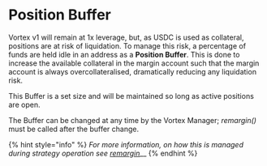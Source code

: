 # Position Buffer

Vortex v1 will remain at 1x leverage, but, as USDC is used as collateral, positions are at risk of liquidation. To manage this risk, a percentage of funds are held idle in an address as a **Position Buffer**. This is done to increase the available collateral in the margin account such that the margin account is always overcollateralised, dramatically reducing any liquidation risk.&#x20;

This Buffer is a set size and will be maintained so long as active positions are open.

The Buffer can be changed at any time by the Vortex Manager; _remargin()_ must be called after the buffer change.

{% hint style="info" %}
_For more information, on how this is managed during strategy operation see_ [_remargin_](remargin.md)__
{% endhint %}
